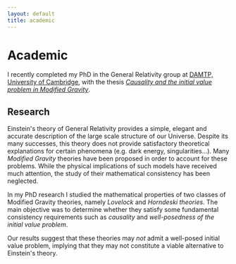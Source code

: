 ```yaml
---
layout: default
title: academic
---
```

# Academic

I recently completed my PhD in the General Relativity group at [DAMTP, University of Cambridge](http://www.damtp.cam.ac.uk/), with the thesis [*Causality and the initial value problem in Modified Gravity*](https://www.repository.cam.ac.uk/handle/1810/277416).

## Research

Einstein's theory of General Relativity provides a simple, elegant and accurate description of the large scale structure of our Universe.
Despite its many successes, this theory does not provide satisfactory theoretical explanations for certain phenomena (e.g. dark energy, singularities...).
Many *Modified Gravity* theories have been proposed in order to account for these problems.
While the physical implications of such models have received much attention, the study of their mathematical consistency has been neglected.

In my PhD research I studied the mathematical properties of two classes of Modified Gravity theories, namely *Lovelock* and *Horndeski theories*. The main objective was to determine whether they satisfy some fundamental consistency requirements such as *causality* and *well-posedness of the initial value problem*.

Our results suggest that these theories may *not* admit a well-posed initial value problem, implying that they may not constitute a viable alternative to Einstein's theory.